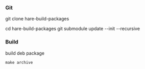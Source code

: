 ### Git

git clone hare-build-packages

cd hare-build-packages
git submodule update --init --recursive

### Build

build deb package
```
make archive 
```